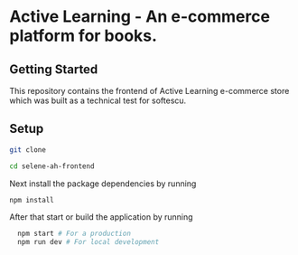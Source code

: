 
# Active Learning - An e-commerce platform for books.


## Getting Started
This repository contains the frontend of Active Learning e-commerce store which was built as a technical test for softescu.

## Setup
```bash
git clone 

cd selene-ah-frontend
```

Next install the package dependencies by running

```bash
npm install
```

After that start or build the application by running

```bash
  npm start # For a production
  npm run dev # For local development
```

